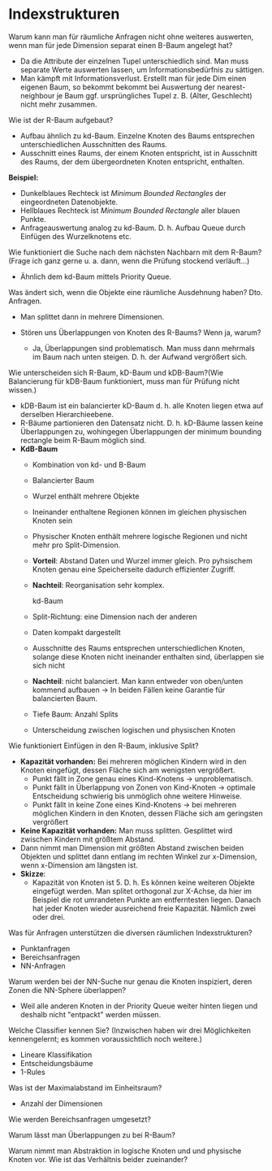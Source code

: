 # Indexstrukturen

Warum kann man für räumliche Anfragen nicht ohne weiteres auswerten, wenn man für jede Dimension separat einen B-Baum angelegt hat?
  * Da die Attribute der einzelnen Tupel unterschiedlich sind. Man muss separate Werte auswerten lassen, um Informationsbedürfnis zu sättigen.
  * Man kämpft mit Informationsverlust. Erstellt man für jede Dim einen eigenen Baum, so bekommt bekommt bei Auswertung der nearest-neighbour je Baum ggf. ursprüngliches Tupel z. B. \(Alter, Geschlecht\) nicht mehr zusammen.

Wie ist der R-Baum aufgebaut?
  * Aufbau ähnlich zu kd-Baum. Einzelne Knoten des Baums entsprechen unterschiedlichen Ausschnitten des Raums.
  * Ausschnitt eines Raums, der einem Knoten entspricht, ist in Ausschnitt des Raums, der dem übergeordneten Knoten entspricht, enthalten.

  **Beispiel:**
  * Dunkelblaues Rechteck ist _Minimum Bounded Rectangles_ der eingeordneten Datenobjekte.
  * Hellblaues Rechteck ist _Minimum Bounded Rectangle_ aller blauen Punkte.
  * Anfrageauswertung analog zu kd-Baum. D. h. Aufbau Queue durch Einfügen des Wurzelknotens etc.

Wie funktioniert die Suche nach dem nächsten Nachbarn mit dem R-Baum? \(Frage ich ganz gerne u. a. dann, wenn die Prüfung stockend verläuft...\)
  * Ähnlich dem kd-Baum mittels Priority Queue.

Was ändert sich, wenn die Objekte eine räumliche Ausdehnung haben? Dto. Anfragen.
  * Man splittet dann in mehrere Dimensionen.

* Stören uns Überlappungen von Knoten des R-Baums? Wenn ja, warum?
  * Ja, Überlappungen sind problematisch. Man muss dann mehrmals im Baum nach unten steigen. D. h. der Aufwand vergrößert sich.

Wie unterscheiden sich R-Baum, kD-Baum und kDB-Baum?\(Wie Balancierung für kDB-Baum funktioniert, muss man für Prüfung nicht wissen.\)
* kDB-Baum ist ein balancierter kD-Baum d. h. alle Knoten liegen etwa auf derselben Hierarchieebene.
* R-Bäume partionieren den Datensatz nicht. D. h. kD-Bäume lassen keine Überlappungen zu, wohingegen Überlappungen der minimum bounding rectangle beim R-Baum möglich sind.
* **KdB-Baum**
  * Kombination von kd- und B-Baum
  * Balancierter Baum
  * Wurzel enthält mehrere Objekte
  * Ineinander enthaltene Regionen können im gleichen physischen Knoten sein
  * Physischer Knoten enthält mehrere logische Regionen und nicht mehr pro Split-Dimension.
  * **Vorteil**: Abstand Daten und Wurzel immer gleich. Pro pyhsischem Knoten genau eine Speicherseite dadurch effizienter Zugriff.
  * **Nachteil**: Reorganisation sehr komplex.

    kd-Baum

  * Split-Richtung: eine Dimension nach der anderen
  * Daten kompakt dargestellt
  * Ausschnitte des Raums entsprechen unterschiedlichen Knoten, solange diese Knoten nicht ineinander enthalten sind, überlappen sie sich nicht
  * **Nachteil**: nicht balanciert. Man kann entweder von oben/unten kommend aufbauen → In beiden Fällen keine Garantie für balancierten Baum.
  * Tiefe Baum: Anzahl Splits
  * Unterscheidung zwischen logischen und physischen Knoten

Wie funktioniert Einfügen in den R-Baum, inklusive Split?
  * **Kapazität vorhanden:** Bei mehreren möglichen Kindern wird in den Knoten eingefügt, dessen Fläche sich am wenigsten vergrößert.
    * Punkt fällt in Zone genau eines Kind-Knotens → unproblematisch.
    * Punkt fällt in Überlappung von Zonen von Kind-Knoten → optimale Entscheidung schwierig bis unmöglich ohne weitere Hinweise.
    * Punkt fällt in keine Zone eines Kind-Knotens → bei mehreren möglichen Kindern in den Knoten, dessen Fläche sich am geringsten vergrößert
  * **Keine Kapazität vorhanden:** Man muss splitten. Gesplittet wird zwischen Kindern mit größtem Abstand.
  * Dann nimmt man Dimension mit größten Abstand zwischen beiden Objekten und splittet dann entlang im rechten Winkel zur x-Dimension, wenn x-Dimension am längsten ist.
  * **Skizze**:
    * Kapazität von Knoten ist 5. D. h. Es können keine weiteren Objekte eingefügt werden. Man splitet orthogonal zur X-Achse, da hier im Beispiel die rot umrandeten Punkte am entferntesten liegen. Danach hat jeder Knoten wieder ausreichend freie Kapazität. Nämlich zwei oder drei.

Was für Anfragen unterstützen die diversen räumlichen Indexstrukturen?
  * Punktanfragen
  * Bereichsanfragen
  * NN-Anfragen

Warum werden bei der NN-Suche nur genau die Knoten inspiziert, deren Zonen die NN-Sphere überlappen?
  * Weil alle anderen Knoten in der Priority Queue weiter hinten liegen und deshalb nicht "entpackt" werden müssen.

Welche Classifier kennen Sie? \(Inzwischen haben wir drei Möglichkeiten kennengelernt; es kommen voraussichtlich noch weitere.\)
  * Lineare Klassifikation
  * Entscheidungsbäume
  * 1-Rules

Was ist der Maximalabstand im Einheitsraum?
  * Anzahl der Dimensionen

Wie werden Bereichsanfragen umgesetzt?

Warum lässt man Überlappungen zu bei R-Baum?

Warum nimmt man Abstraktion in logische Knoten und und physische Knoten vor. Wie ist das Verhältnis beider zueinander?

